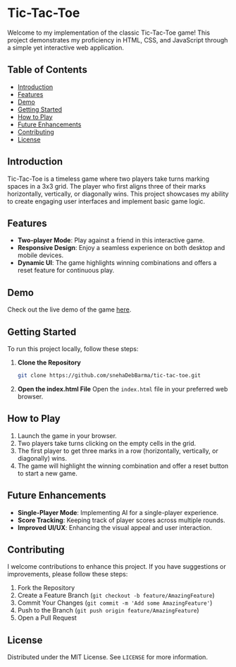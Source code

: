 
# Tic-Tac-Toe

Welcome to my implementation of the classic Tic-Tac-Toe game! This project demonstrates my proficiency in HTML, CSS, and JavaScript through a simple yet interactive web application.

## Table of Contents
- [Introduction](#introduction)
- [Features](#features)
- [Demo](#demo)
- [Getting Started](#getting-started)
- [How to Play](#how-to-play)
- [Future Enhancements](#future-enhancements)
- [Contributing](#contributing)
- [License](#license)

## Introduction

Tic-Tac-Toe is a timeless game where two players take turns marking spaces in a 3x3 grid. The player who first aligns three of their marks horizontally, vertically, or diagonally wins. This project showcases my ability to create engaging user interfaces and implement basic game logic.

## Features

- **Two-player Mode**: Play against a friend in this interactive game.
- **Responsive Design**: Enjoy a seamless experience on both desktop and mobile devices.
- **Dynamic UI**: The game highlights winning combinations and offers a reset feature for continuous play.

## Demo

Check out the live demo of the game [here](https://your-live-demo-link.com).

## Getting Started

To run this project locally, follow these steps:

1. **Clone the Repository**
   ```sh
   git clone https://github.com/snehaDebBarma/tic-tac-toe.git
   ```
2. **Open the index.html File**
   Open the `index.html` file in your preferred web browser.

## How to Play

1. Launch the game in your browser.
2. Two players take turns clicking on the empty cells in the grid.
3. The first player to get three marks in a row (horizontally, vertically, or diagonally) wins.
4. The game will highlight the winning combination and offer a reset button to start a new game.

## Future Enhancements

- **Single-Player Mode**: Implementing AI for a single-player experience.
- **Score Tracking**: Keeping track of player scores across multiple rounds.
- **Improved UI/UX**: Enhancing the visual appeal and user interaction.

## Contributing

I welcome contributions to enhance this project. If you have suggestions or improvements, please follow these steps:

1. Fork the Repository
2. Create a Feature Branch (`git checkout -b feature/AmazingFeature`)
3. Commit Your Changes (`git commit -m 'Add some AmazingFeature'`)
4. Push to the Branch (`git push origin feature/AmazingFeature`)
5. Open a Pull Request

## License

Distributed under the MIT License. See `LICENSE` for more information.

